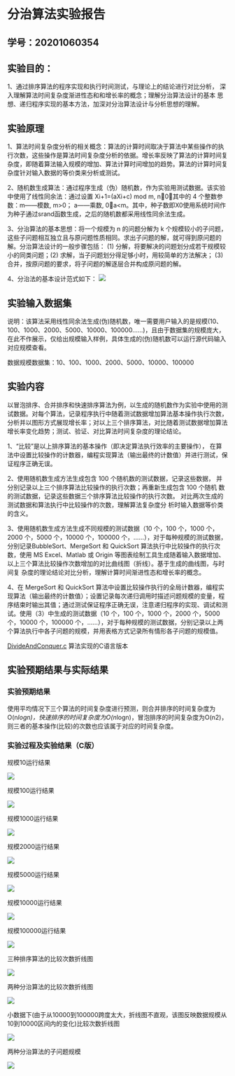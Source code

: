 # 分治算法实验报告

## 学号：20201060354 

## 实验目的：

1、通过排序算法的程序实现和执行时间测试，与理论上的结论进行对比分析， 深入理解算法时间复杂度渐进性态和和增长率的概念；理解分治算法设计的基本 思想、递归程序实现的基本方法，加深对分治算法设计与分析思想的理解。

## 实验原理

1、算法时间复杂度分析的相关概念：算法的计算时间取决于算法中某些操作的执行次数，这些操作是算法时间复杂度分析的依据。增长率反映了算法的计算时间复杂度，即随着算法输入规模的增加、算法计算时间增加的趋势。算法的计算时间复杂度针对输入数据的等价类来分析或测试。  

2、随机数生成算法：通过程序生成（伪）随机数，作为实验用测试数据。该实验中使用了线性同余法：通过设置 Xi+1=(aXi+c) mod m, n0，其中的 4 个整数参数：m——模数, m>0； a——乘数, 0a<m。其中，种子数即X0使用系统时间作为种子通过srand函数生成，之后的随机数都采用线性同余法生成。  

3、分治算法的基本思想：将一个规模为 n 的问题分解为 k 个规模较小的子问题，这些子问题相互独立且与原问题性质相同。求出子问题的解，就可得到原问题的解。分治算法设计的一般步骤包括： (1) 分解，将要解决的问题划分成若干规模较小的同类问题；(2) 求解，当子问题划分得足够小时，用较简单的方法解决； (3) 合并，按原问题的要求，将子问题的解逐层合并构成原问题的解。  

4、分治法的基本设计范式如下：
![](https://github.com/Gold-miner354/homework_template/blob/main/img/pic.png)

## 实验输入数据集

说明：该算法采用线性同余法生成(伪)随机数，唯一需要用户输入的是规模(10、100、1000、2000、5000、10000、100000……)，且由于数据集的规模庞大，在此不作展示，仅给出规模输入样例，具体生成的(伪)随机数可以运行源代码输入对应规模查看。

数据规模数据集：10、100、1000、2000、5000、10000、100000

## 实验内容
以冒泡排序、合并排序和快速排序算法为例，以生成的随机数作为实验中使用的测试数据。对每个算法，记录程序执行中随着测试数据增加算法基本操作执行次数，分析并以图形方式展现增长率；对以上三个排序算法，对比随着测试数据增加算法增长率变化趋势；测试、验证、对比算法时间复杂度的理论结论。  

1、“比较”是以上排序算法的基本操作（即决定算法执行效率的主要操作）， 在算法中设置比较操作的计数器，编程实现算法（输出最终的计数值）并进行测试，保证程序正确无误。  

2、使用随机数生成方法生成包含 100 个随机数的测试数据，记录这些数据， 并分别记录以上三个排序算法比较操作的执行次数；再重新生成包含 100 个随机 数的测试数据，记录这些数据三个排序算法比较操作的执行次数。 对比两次生成的测试数据和算法执行中比较操作的次数，理解算法复杂度分 析时输入数据等价类的含义。  

3、使用随机数生成方法生成不同规模的测试数据（10 个，100 个，1000 个， 2000 个，5000 个，10000 个，100000 个，……），对于每种规模的测试数据，分别记录BubbleSort、MergeSort 和 QuickSort 算法执行中比较操作的执行次数，使用 MS Excel、Matlab 或 Origin 等图表绘制工具生成随着输入数据增加、以上三个算法比较操作次数增加的对比曲线图（折线）。基于生成的曲线图，与时间复 杂度的理论结论对比分析，理解计算时间渐进性态和增长率的概念。  

4、在 MergeSort 和 QuickSort 算法中设置比较操作执行的全局计数器，编程实现算法（输出最终的计数值）；设置记录每次递归调用时描述问题规模的变量，程序结束时输出其值；通过测试保证程序正确无误，注意递归程序的实现、调试和测试。使用（3）中生成的测试数据（10 个，100 个，1000 个，2000 个，5000 个，10000 个，100000 个，……），对于每种规模的测试数据，分别记录以上两个算法执行中各子问题的规模，并用表格方式记录所有情形各子问题的规模值。

[DivideAndConquer.c](DivideAndConquer.c) 算法实现的C语言版本

## 实验预期结果与实际结果

### 实验预期结果

使用平均情况下三个算法的时间复杂度进行预测，则合并排序的时间复杂度为O(n*logn)，快速排序的时间复杂度为O(n*logn)，冒泡排序的时间复杂度为O(n2)，则三者的基本操作(比较)的次数也应该属于对应的时间复杂度。

### 实验过程及实验结果（C版）

规模10运行结果

![](https://github.com/Gold-miner354/homework_template/blob/main/img/result1.png)

规模100运行结果

![](https://github.com/Gold-miner354/homework_template/blob/main/img/result2.png)

规模1000运行结果

![](https://github.com/Gold-miner354/homework_template/blob/main/img/result3.png)

规模2000运行结果

![](https://github.com/Gold-miner354/homework_template/blob/main/img/result4.png)

规模5000运行结果

![](https://github.com/Gold-miner354/homework_template/blob/main/img/result5.png)

规模10000运行结果

![](https://github.com/Gold-miner354/homework_template/blob/main/img/result6.png)

规模100000运行结果

![](https://github.com/Gold-miner354/homework_template/blob/main/img/result7.png)

三种排序算法的比较次数折线图

![](https://github.com/Gold-miner354/homework_template/blob/main/img/result8.png)

两种分治算法的比较次数折线图

![](https://github.com/Gold-miner354/homework_template/blob/main/img/result9.png)

小数据下(由于从10000到100000跨度太大，折线图不直观，该图反映数据规模从10到10000区间内的变化)比较次数折线图

![](https://github.com/Gold-miner354/homework_template/blob/main/img/result10.png)

两种分治算法的子问题规模

![](https://github.com/Gold-miner354/homework_template/blob/main/img/result11.png)
